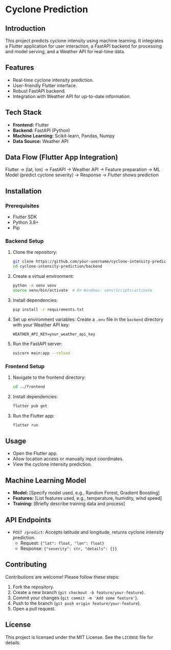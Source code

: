 # Cyclone Prediction

## Introduction

This project predicts cyclone intensity using machine learning. It integrates a Flutter application for user interaction, a FastAPI backend for processing and model serving, and a Weather API for real-time data.

## Features

- Real-time cyclone intensity prediction.
- User-friendly Flutter interface.
- Robust FastAPI backend.
- Integration with Weather API for up-to-date information.

## Tech Stack

- **Frontend:** Flutter
- **Backend:** FastAPI (Python)
- **Machine Learning:** Scikit-learn, Pandas, Numpy
- **Data Source:** Weather API

## Data Flow (Flutter App Integration)

Flutter → (lat, lon) → FastAPI → Weather API → Feature preparation → ML Model (predict cyclone severity) → Response → Flutter shows prediction

## Installation

### Prerequisites

- Flutter SDK
- Python 3.8+
- Pip

### Backend Setup

1. Clone the repository:
   ```bash
   git clone https://github.com/your-username/cyclone-intensity-prediction.git
   cd cyclone-intensity-prediction/backend
   ```
2. Create a virtual environment:
   ```bash
   python -m venv venv
   source venv/bin/activate  # On Windows: venv\Scripts\activate
   ```
3. Install dependencies:
   ```bash
   pip install -r requirements.txt
   ```
4. Set up environment variables:
   Create a `.env` file in the `backend` directory with your Weather API key:
   ```env
   WEATHER_API_KEY=your_weather_api_key
   ```
5. Run the FastAPI server:
   ```bash
   uvicorn main:app --reload
   ```

### Frontend Setup

1. Navigate to the frontend directory:
   ```bash
   cd ../frontend
   ```
2. Install dependencies:
   ```bash
   flutter pub get
   ```
3. Run the Flutter app:
   ```bash
   flutter run
   ```

## Usage

- Open the Flutter app.
- Allow location access or manually input coordinates.
- View the cyclone intensity prediction.

## Machine Learning Model

- **Model:** [Specify model used, e.g., Random Forest, Gradient Boosting]
- **Features:** [List features used, e.g., temperature, humidity, wind speed]
- **Training:** [Briefly describe training data and process]

## API Endpoints

- `POST /predict`: Accepts latitude and longitude, returns cyclone intensity prediction.
  - Request: `{"lat": float, "lon": float}`
  - Response: `{"severity": str, "details": {}}`

## Contributing

Contributions are welcome! Please follow these steps:
1. Fork the repository.
2. Create a new branch (`git checkout -b feature/your-feature`).
3. Commit your changes (`git commit -m 'Add some feature'`).
4. Push to the branch (`git push origin feature/your-feature`).
5. Open a pull request.

## License

This project is licensed under the MIT License. See the `LICENSE` file for details.
